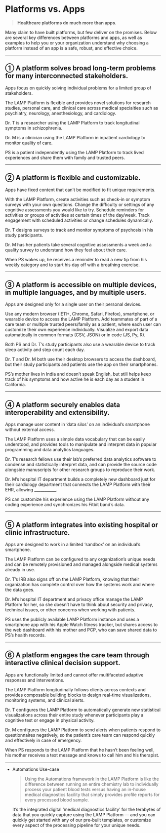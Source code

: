 # Platforms vs. Apps

> **Healthcare platforms do much more than apps.**

Many claim to have built platforms, but few deliver on the promises. Below are several key differences between platforms and apps, as well as examples to help you or your organization understand why choosing a platform instead of an app is a safe, robust, and effective choice.

---

## ① A platform solves broad long-term  problems for many interconnected stakeholders.

Apps focus on quickly solving individual problems for a limited group of stakeholders.

The LAMP Platform is flexible and provides novel solutions for research studies, personal care, and clinical care across medical specialties such as psychiatry, neurology, anesthesiology, and cardiology.

Dr. T is a researcher using the LAMP Platform to track longitudinal symptoms in schizophrenia.

Dr. M is a clinician using the LAMP Platform in inpatient cardiology to monitor quality of care.

PS is a patient independently using the LAMP Platform to track lived experiences and share them with family and trusted peers.

---

## ② A platform is flexible and customizable.

Apps have fixed content that can’t be modified to fit unique requirements.

With the LAMP Platform, create activities such as check-in or symptom surveys with your own questions. Change the difficulty or settings of any cognitive assessments you would like to try. Schedule reminders for activities or groups of activities at certain times of the day/week. Track engagement with scheduled activities or change schedules dynamically.

Dr. T designs surveys to track and monitor symptoms of psychosis in his study participants.

Dr. M has her patients take several cognitive assessments a week and a quality survey to understand how they feel about their care. 

When PS wakes up, he receives a reminder to read a new tip from his weekly category and to start his day off with a breathing exercise. 

---

## ③ A platform is accessible on multiple devices, in multiple languages, and by multiple users.

Apps are designed only for a single user on their personal devices. 

Use any modern browser (IE11+, Chrome, Safari, Firefox), smartphone, or wearable device to access the LAMP Platform. Add teammates of part of a care team or multiple trusted peers/family as a patient, where each user can customize their own experience individually. Visualize and export data automatically in common formats (CSV, JSON) or in code (JS, Py, R).

Both PS and Dr. T’s study participants also use a wearable device to track sleep activity and step count each day.

Dr. T and Dr. M both use their desktop browsers to access the dashboard, but their study participants and patients use the app on their smartphones.

PS’s mother lives in India and doesn’t speak English, but still helps keep track of his symptoms and how active he is each day as a student in California.

---

## ④ A platform securely enables data interoperability and extensibility.

Apps manage user content in ‘data silos’ on an individual’s smartphone without external access.

The LAMP Platform uses a simple data vocabulary that can be easily understood, and provides tools to manipulate and interpret data in popular programming and data analytics languages.

Dr. T’s research fellows use their lab’s preferred data analytics software to condense and statistically interpret data, and can provide the source code alongside manuscripts for other research groups to reproduce their work.

Dr. M’s hospital IT department builds a completely new dashboard just for their cardiology department that connects the LAMP Platform with their EHR, allowing ___________.

PS can customize his experience using the LAMP Platform without any coding experience and synchronizes his Fitbit band’s data. 

---

## ⑤ A platform integrates into existing hospital or clinic infrastructure.

Apps are designed to work in a limited ‘sandbox’ on an individual’s smartphone.

The LAMP Platform can be configured to any organization’s unique needs and can be remotely provisioned and managed alongside medical systems already in use.

Dr. T’s IRB also signs off on the LAMP Platform, knowing that their organization has complete control over how the systems work and where the data goes.

Dr. M’s hospital IT department and privacy office manage the LAMP Platform for her, so she doesn’t have to think about security and privacy, technical issues, or other concerns when working with patients.

PS uses the publicly available LAMP Platform instance and uses a smartphone app with his Apple Watch fitness tracker, but shares access to the web dashboard with his mother and PCP, who can save shared data to PS’s health records.

---

## ⑥ A platform engages the care team through interactive clinical decision support.

Apps are functionally limited and cannot offer multifaceted adaptive responses and interventions.

The LAMP Platform longitudinally follows clients across contexts and provides composable building blocks to design real-time visualizations, monitoring systems, and clinical alerts.

Dr. T configures the LAMP Platform to automatically generate new statistical visualizations across their entire study whenever participants play a cognitive test or engage in physical activity.

Dr. M configures the LAMP Platform to send alerts when patients respond to questionnaires negatively, so the patient’s care team can respond quickly and effectively in case of emergency. 

When PS responds to the LAMP Platform that he hasn’t been feeling well, his mother receives a text message and knows to call him and his therapist.

---

- Automations Use-case

    > Using the Automations framework in the LAMP Platform is like the difference between running an entire chemistry lab to individually process your patient blood tests versus having an in-house medical diagnostics facility that simply provides profile reports for every processed blood sample.

    It’s the integrated digital ‘medical diagnostics facility’ for the terabytes of data that you quickly capture using the LAMP Platform — and you can quickly get started with any of our pre-built templates, or customize every aspect of the processing pipeline for your unique needs.
